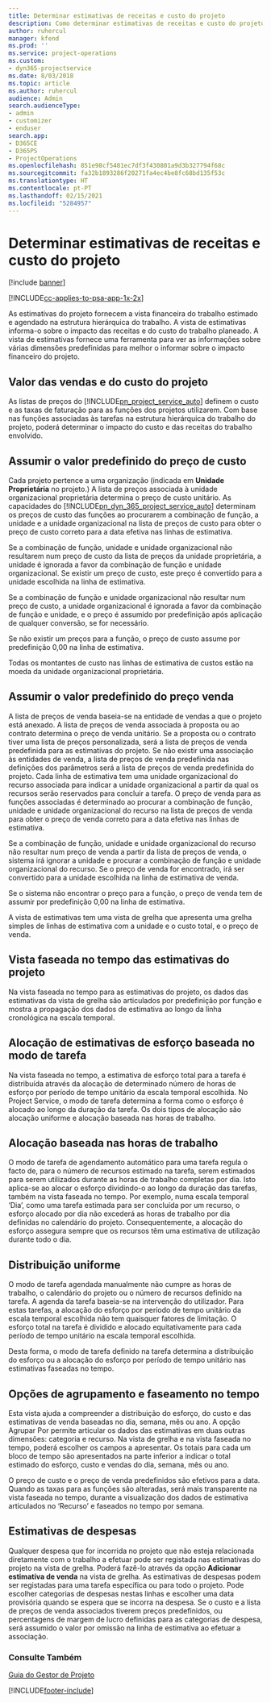 ```yaml
---
title: Determinar estimativas de receitas e custo do projeto
description: Como determinar estimativas de receitas e custo do projeto no Project Service
author: ruhercul
manager: kfend
ms.prod: ''
ms.service: project-operations
ms.custom:
- dyn365-projectservice
ms.date: 8/03/2018
ms.topic: article
ms.author: ruhercul
audience: Admin
search.audienceType:
- admin
- customizer
- enduser
search.app:
- D365CE
- D365PS
- ProjectOperations
ms.openlocfilehash: 851e98cf5481ec7df3f430801a9d3b327794f68c
ms.sourcegitcommit: fa32b1893286f20271fa4ec4be8fc68bd135f53c
ms.translationtype: HT
ms.contentlocale: pt-PT
ms.lasthandoff: 02/15/2021
ms.locfileid: "5284957"
---
```

# <a name="determine-project-cost-and-revenue-estimates"></a>Determinar estimativas de receitas e custo do projeto 

[!include [banner](../includes/psa-now-project-operations.md)]

[!INCLUDE[cc-applies-to-psa-app-1x-2x](../includes/cc-applies-to-psa-app-1x-2x.md)]

As estimativas do projeto fornecem a vista financeira do trabalho estimado e agendado na estrutura hierárquica do trabalho. A vista de estimativas informa-o sobre o impacto das receitas e do custo do trabalho planeado. A vista de estimativas fornece uma ferramenta para ver as informações sobre várias dimensões predefinidas para melhor o informar sobre o impacto financeiro do projeto.  
  
## <a name="cost-and-sales-value-of-the-project"></a>Valor das vendas e do custo do projeto  
As listas de preços do [!INCLUDE[pn_project_service_auto](../includes/pn-project-service-auto.md)] definem o custo e as taxas de faturação para as funções dos projetos utilizarem. Com base nas funções associadas às tarefas na estrutura hierárquica do trabalho do projeto, poderá determinar o impacto do custo e das receitas do trabalho envolvido.  
  
## <a name="cost-price-defaulting"></a>Assumir o valor predefinido do preço de custo  
Cada projeto pertence a uma organização (indicada em **Unidade Proprietária** no projeto.) A lista de preços associada à unidade organizacional proprietária determina o preço de custo unitário. As capacidades do [!INCLUDE[pn_dyn_365_project_service_auto](../includes/pn-dyn-365-project-service-auto.md)] determinam os preços de custo das funções ao procurarem a combinação de função, a unidade e a unidade organizacional na lista de preços de custo para obter o preço de custo correto para a data efetiva nas linhas de estimativa.  
  
Se a combinação de função, unidade e unidade organizacional não resultarem num preço de custo da lista de preços da unidade proprietária, a unidade é ignorada a favor da combinação de função e unidade organizacional. Se existir um preço de custo, este preço é convertido para a unidade escolhida na linha de estimativa.  
  
Se a combinação de função e unidade organizacional não resultar num preço de custo, a unidade organizacional é ignorada a favor da combinação de função e unidade, e o preço é assumido por predefinição após aplicação de qualquer conversão, se for necessário.  
  
 Se não existir um preços para a função, o preço de custo assume por predefinição 0,00 na linha de estimativa.  
  
 Todas os montantes de custo nas linhas de estimativa de custos estão na moeda da unidade organizacional proprietária.  
  
## <a name="sales-price-defaulting"></a>Assumir o valor predefinido do preço venda  
A lista de preços de venda baseia-se na entidade de vendas a que o projeto está anexado. A lista de preços de venda associada à proposta ou ao contrato determina o preço de venda unitário. Se a proposta ou o contrato tiver uma lista de preços personalizada, será a lista de preços de venda predefinida para as estimativas do projeto. Se não existir uma associação às entidades de venda, a lista de preços de venda predefinida nas definições dos parâmetros será a lista de preços de venda predefinida do projeto. Cada linha de estimativa tem uma unidade organizacional do recurso associada para indicar a unidade organizacional a partir da qual os recursos serão reservados para concluir a tarefa. O preço de venda para as funções associadas é determinado ao procurar a combinação de função, unidade e unidade organizacional do recurso na lista de preços de venda para obter o preço de venda correto para a data efetiva nas linhas de estimativa.  
  
Se a combinação de função, unidade e unidade organizacional do recurso não resultar num preço de venda a partir da lista de preços de venda, o sistema irá ignorar a unidade e procurar a combinação de função e unidade organizacional do recurso. Se o preço de venda for encontrado, irá ser convertido para a unidade escolhida na linha de estimativa de venda.  
  
Se o sistema não encontrar o preço para a função, o preço de venda tem de assumir por predefinição 0,00 na linha de estimativa.  
  
A vista de estimativas tem uma vista de grelha que apresenta uma grelha simples de linhas de estimativa com a unidade e o custo total, e o preço de venda.  
  
## <a name="time-phased-view-of-project-estimates"></a>Vista faseada no tempo das estimativas do projeto  
Na vista faseada no tempo para as estimativas do projeto, os dados das estimativas da vista de grelha são articulados por predefinição por função e mostra a propagação dos dados de estimativa ao longo da linha cronológica na escala temporal.  
  
## <a name="effort-estimate-allocation-based-on-task-mode"></a>Alocação de estimativas de esforço baseada no modo de tarefa  
Na vista faseada no tempo, a estimativa de esforço total para a tarefa é distribuída através da alocação de determinado número de horas de esforço por período de tempo unitário da escala temporal escolhida. No Project Service, o modo de tarefa determina a forma como o esforço é alocado ao longo da duração da tarefa. Os dois tipos de alocação são alocação uniforme e alocação baseada nas horas de trabalho. 
  
## <a name="work-hours-based-allocation"></a>Alocação baseada nas horas de trabalho  
O modo de tarefa de agendamento automático para uma tarefa regula o facto de, para o número de recursos estimado na tarefa, serem estimados para serem utilizados durante as horas de trabalho completas por dia. Isto aplica-se ao alocar o esforço dividindo-o ao longo da duração das tarefas, também na vista faseada no tempo. Por exemplo, numa escala temporal ‘Dia’, como uma tarefa estimada para ser concluída por um recurso, o esforço alocado por dia não excederá as horas de trabalho por dia definidas no calendário do projeto. Consequentemente, a alocação do esforço assegura sempre que os recursos têm uma estimativa de utilização durante todo o dia.  
  
## <a name="even-distribution"></a>Distribuição uniforme  
O modo de tarefa agendada manualmente não cumpre as horas de trabalho, o calendário do projeto ou o número de recursos definido na tarefa. A agenda da tarefa baseia-se na intervenção do utilizador. Para estas tarefas, a alocação do esforço por período de tempo unitário da escala temporal escolhida não tem quaisquer fatores de limitação. O esforço total na tarefa é dividido e alocado equitativamente para cada período de tempo unitário na escala temporal escolhida.  
  
Desta forma, o modo de tarefa definido na tarefa determina a distribuição do esforço ou a alocação do esforço por período de tempo unitário nas estimativas faseadas no tempo.  
  
## <a name="grouping-and-time-phasing-options"></a>Opções de agrupamento e faseamento no tempo  
Esta vista ajuda a compreender a distribuição do esforço, do custo e das estimativas de venda baseadas no dia, semana, mês ou ano. A opção Agrupar Por permite articular os dados das estimativas em duas outras dimensões: categoria e recurso. Na vista de grelha e na vista faseada no tempo, poderá escolher os campos a apresentar. Os totais para cada um bloco de tempo são apresentados na parte inferior a indicar o total estimado do esforço, custo e vendas do dia, semana, mês ou ano.  
  
O preço de custo e o preço de venda predefinidos são efetivos para a data. Quando as taxas para as funções são alteradas, será mais transparente na vista faseada no tempo, durante a visualização dos dados de estimativa articulados no ‘Recurso’ e faseados no tempo por semana.  
  
## <a name="expense-estimates"></a>Estimativas de despesas  
Qualquer despesa que for incorrida no projeto que não esteja relacionada diretamente com o trabalho a efetuar pode ser registada nas estimativas do projeto na vista de grelha. Poderá fazê-lo através da opção **Adicionar estimativa de venda** na vista de grelha. As estimativas de despesas podem ser registadas para uma tarefa específica ou para todo o projeto. Pode escolher categorias de despesas nestas linhas e escolher uma data provisória quando se espera que se incorra na despesa. Se o custo e a lista de preços de venda associados tiverem preços predefinidos, ou percentagens de margem de lucro definidas para as categorias de despesa, será assumido o valor por omissão na linha de estimativa ao efetuar a associação.  
  
### <a name="see-also"></a>Consulte Também  
 [Guia do Gestor de Projeto](../psa/project-manager-guide.md)


[!INCLUDE[footer-include](../includes/footer-banner.md)]